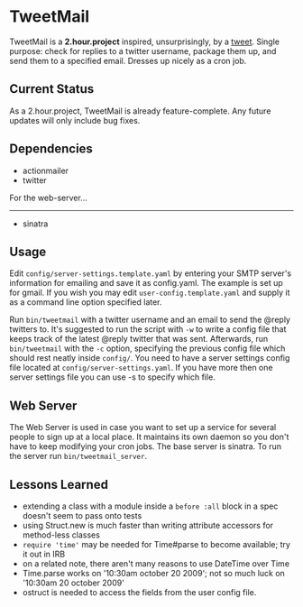 TweetMail
============

TweetMail is a <b>2.hour.project</b> inspired, unsurprisingly, by a <a href='http://twitter.com/golan/statuses/1501685014'>tweet</a>. Single purpose: check for replies to a twitter username, package them up, and send them to a specified email. Dresses up nicely as a cron job.

Current Status
--------------

As a 2.hour.project, TweetMail is already feature-complete. Any future updates will only include bug fixes.

Dependencies
------------


* actionmailer
* twitter

For the web-server...
________

* sinatra

Usage
-----

Edit `config/server-settings.template.yaml` by entering your SMTP server's information for emailing and save it as config.yaml.  The example is set up for gmail.  If you wish you may edit `user-config.template.yaml` and supply it as a command line option specified later.

Run `bin/tweetmail` with a twitter username and an email to send the @reply twitters to. It's suggested to run the script with `-w` to write a config file that keeps track of the latest @reply twitter that was sent. Afterwards, run `bin/tweetmail` with the `-c` option, specifying the previous config file which should rest neatly inside `config/`.  You need to have a server settings config file located at `config/server-settings.yaml`.  If you have more then one server settings file you can use -s to specify which file.

Web Server
----------

The Web Server is used in case you want to set up a service for several people to sign up at a local place.  It maintains its own daemon so you don't have to keep modifying your cron jobs.  The base server is sinatra.  To run the server run `bin/tweetmail_server`.

Lessons Learned
---------------


* extending a class with a module inside a `before :all` block in a spec doesn't seem to pass onto tests
* using Struct.new is much faster than writing attribute accessors for method-less classes
* `require 'time'` may be needed for Time#parse to become available; try it out in IRB
* on a related note, there aren't many reasons to use DateTime over Time
* Time.parse works on '10:30am october 20 2009'; not so much luck on '10:30am 20 october 2009'
* ostruct is needed to access the fields from the user config file.

